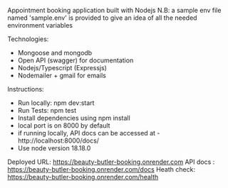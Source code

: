 
Appointment booking application built with Nodejs
N.B: a sample env file named 'sample.env' is provided to give an idea of all the needed environment variables

Technologies:
  - Mongoose and mongodb
  - Open API (swagger) for documentation
  - Nodejs/Typescript (Expressjs)
  - Nodemailer + gmail for emails 

Instructions:
   - Run locally: npm dev:start
   - Run Tests: npm test
   - Install dependencies using npm install
   - local port is on 8000 by default
   - if running locally, API docs can be accessed at -  http://localhost:8000/docs/
   - Use node version 18.18.0 


Deployed URL: https://beauty-butler-booking.onrender.com
API docs : https://beauty-butler-booking.onrender.com/docs
Heath check: https://beauty-butler-booking.onrender.com/health
 
